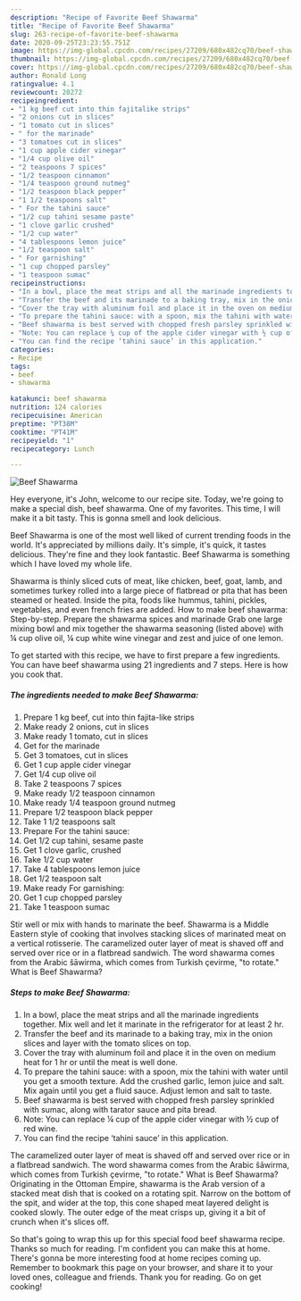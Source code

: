 ```yaml
---
description: "Recipe of Favorite Beef Shawarma"
title: "Recipe of Favorite Beef Shawarma"
slug: 263-recipe-of-favorite-beef-shawarma
date: 2020-09-25T23:23:55.751Z
image: https://img-global.cpcdn.com/recipes/27209/680x482cq70/beef-shawarma-recipe-main-photo.jpg
thumbnail: https://img-global.cpcdn.com/recipes/27209/680x482cq70/beef-shawarma-recipe-main-photo.jpg
cover: https://img-global.cpcdn.com/recipes/27209/680x482cq70/beef-shawarma-recipe-main-photo.jpg
author: Ronald Long
ratingvalue: 4.1
reviewcount: 20272
recipeingredient:
- "1 kg beef cut into thin fajitalike strips"
- "2 onions cut in slices"
- "1 tomato cut in slices"
- " for the marinade"
- "3 tomatoes cut in slices"
- "1 cup apple cider vinegar"
- "1/4 cup olive oil"
- "2 teaspoons 7 spices"
- "1/2 teaspoon cinnamon"
- "1/4 teaspoon ground nutmeg"
- "1/2 teaspoon black pepper"
- "1 1/2 teaspoons salt"
- " For the tahini sauce"
- "1/2 cup tahini sesame paste"
- "1 clove garlic crushed"
- "1/2 cup water"
- "4 tablespoons lemon juice"
- "1/2 teaspoon salt"
- " For garnishing"
- "1 cup chopped parsley"
- "1 teaspoon sumac"
recipeinstructions:
- "In a bowl, place the meat strips and all the marinade ingredients together. Mix well and let it marinate in the refrigerator for at least 2 hr."
- "Transfer the beef and its marinade to a baking tray, mix in the onion slices and layer with the tomato slices on top."
- "Cover the tray with aluminum foil and place it in the oven on medium heat for 1 hr or until the meat is well done."
- "To prepare the tahini sauce: with a spoon, mix the tahini with water until you get a smooth texture. Add the crushed garlic, lemon juice and salt. Mix again until you get a fluid sauce.  Adjust lemon and salt to taste."
- "Beef shawarma is best served with chopped fresh parsley sprinkled with sumac, along with tarator sauce and pita bread."
- "Note: You can replace ¼ cup of the apple cider vinegar with ½ cup of red wine."
- "You can find the recipe ‘tahini sauce’ in this application."
categories:
- Recipe
tags:
- beef
- shawarma

katakunci: beef shawarma 
nutrition: 124 calories
recipecuisine: American
preptime: "PT38M"
cooktime: "PT41M"
recipeyield: "1"
recipecategory: Lunch

---
```



![Beef Shawarma](https://img-global.cpcdn.com/recipes/27209/680x482cq70/beef-shawarma-recipe-main-photo.jpg)

Hey everyone, it's John, welcome to our recipe site. Today, we're going to make a special dish, beef shawarma. One of my favorites. This time, I will make it a bit tasty. This is gonna smell and look delicious.

Beef Shawarma is one of the most well liked of current trending foods in the world. It's appreciated by millions daily. It's simple, it's quick, it tastes delicious. They're fine and they look fantastic. Beef Shawarma is something which I have loved my whole life.

Shawarma is thinly sliced cuts of meat, like chicken, beef, goat, lamb, and sometimes turkey​ rolled into a large piece of flatbread or pita that has been steamed or heated. Inside the pita, foods like hummus, tahini, pickles, vegetables, and even french fries are added. How to make beef shawarma: Step-by-step. Prepare the shawarma spices and marinade Grab one large mixing bowl and mix together the shawarma seasoning (listed above) with ¼ cup olive oil, ¼ cup white wine vinegar and zest and juice of one lemon.


To get started with this recipe, we have to first prepare a few ingredients. You can have beef shawarma using 21 ingredients and 7 steps. Here is how you cook that.

<!--inarticleads1-->

##### The ingredients needed to make Beef Shawarma:

1. Prepare 1 kg beef, cut into thin fajita-like strips
1. Make ready 2 onions, cut in slices
1. Make ready 1 tomato, cut in slices
1. Get  for the marinade
1. Get 3 tomatoes, cut in slices
1. Get 1 cup apple cider vinegar
1. Get 1/4 cup olive oil
1. Take 2 teaspoons 7 spices
1. Make ready 1/2 teaspoon cinnamon
1. Make ready 1/4 teaspoon ground nutmeg
1. Prepare 1/2 teaspoon black pepper
1. Take 1 1/2 teaspoons salt
1. Prepare  For the tahini sauce:
1. Get 1/2 cup tahini, sesame paste
1. Get 1 clove garlic, crushed
1. Take 1/2 cup water
1. Take 4 tablespoons lemon juice
1. Get 1/2 teaspoon salt
1. Make ready  For garnishing:
1. Get 1 cup chopped parsley
1. Take 1 teaspoon sumac


Stir well or mix with hands to marinate the beef. Shawarma is a Middle Eastern style of cooking that involves stacking slices of marinated meat on a vertical rotisserie. The caramelized outer layer of meat is shaved off and served over rice or in a flatbread sandwich. The word shawarma comes from the Arabic šāwirma, which comes from Turkish çevirme, &#34;to rotate.&#34; What is Beef Shawarma? 

<!--inarticleads2-->

##### Steps to make Beef Shawarma:

1. In a bowl, place the meat strips and all the marinade ingredients together. Mix well and let it marinate in the refrigerator for at least 2 hr.
1. Transfer the beef and its marinade to a baking tray, mix in the onion slices and layer with the tomato slices on top.
1. Cover the tray with aluminum foil and place it in the oven on medium heat for 1 hr or until the meat is well done.
1. To prepare the tahini sauce: with a spoon, mix the tahini with water until you get a smooth texture. Add the crushed garlic, lemon juice and salt. Mix again until you get a fluid sauce.  Adjust lemon and salt to taste.
1. Beef shawarma is best served with chopped fresh parsley sprinkled with sumac, along with tarator sauce and pita bread.
1. Note: You can replace ¼ cup of the apple cider vinegar with ½ cup of red wine.
1. You can find the recipe ‘tahini sauce’ in this application.


The caramelized outer layer of meat is shaved off and served over rice or in a flatbread sandwich. The word shawarma comes from the Arabic šāwirma, which comes from Turkish çevirme, &#34;to rotate.&#34; What is Beef Shawarma? Originating in the Ottoman Empire, shawarma is the Arab version of a stacked meat dish that is cooked on a rotating spit. Narrow on the bottom of the spit, and wider at the top, this cone shaped meat layered delight is cooked slowly. The outer edge of the meat crisps up, giving it a bit of crunch when it&#39;s slices off. 

So that's going to wrap this up for this special food beef shawarma recipe. Thanks so much for reading. I'm confident you can make this at home. There's gonna be more interesting food at home recipes coming up. Remember to bookmark this page on your browser, and share it to your loved ones, colleague and friends. Thank you for reading. Go on get cooking!
